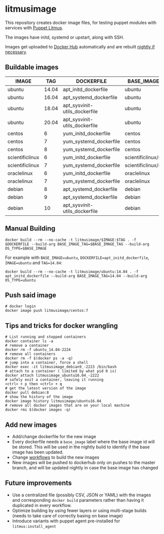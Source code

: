 # litmusimage

This repository creates docker image files, for testing puppet modules with
services with [Puppet Litmus][1].

The images have initd, systemd or upstart, along with SSH.

Images get uploaded to [Docker Hub][2] automatically and are rebuilt [nightly if
necessary][3].

## Buildable images

| IMAGE | TAG | DOCKERFILE | BASE_IMAGE | BASE_IMAGE_TAG |
| ------| ----| -----------| -----------| ---------------|
| ubuntu | 14.04 | apt_initd_dockerfile | ubuntu | 14.04 |
| ubuntu | 16.04 | apt_systemd_dockerfile | ubuntu | 16.04 |
| ubuntu | 18.04 | apt_sysvinit-utils_dockerfile | ubuntu | 18.04 |
| ubuntu | 20.04 | apt_sysvinit-utils_dockerfile | ubuntu | 20.04 |
| centos | 6 | yum_initd_dockerfile | centos | 6 |
| centos | 7 | yum_systemd_dockerfile | centos | 7 |
| centos | 8 | yum_systemd_dockerfile | centos | 8 |
| scientificlinux | 6 | yum_initd_dockerfile | scientificlinux/sl | 6 |
| scientificlinux | 7 | yum_systemd_dockerfile | scientificlinux/sl | 7 |
| oraclelinux | 6 | yum_initd_dockerfile | oraclelinux | 6 |
| oraclelinux | 7 | yum_systemd_dockerfile | oraclelinux | 7 |
| debian | 8 | apt_systemd_dockerfile | debian | 8 |
| debian | 9 | apt_systemd_dockerfile | debian | 9 |
| debian | 10 | apt_sysvinit-utils_dockerfile | debian | 10 |

## Manual Building

```
docker build --rm --no-cache -t litmusimage/$IMAGE:$TAG . -f $DOCKERFILE --build-arg BASE_IMAGE_TAG=$BASE_IMAGE_TAG --build-arg OS_TYPE=$BASE_IMAGE
```

For example with `BASE_IMAGE=ubuntu`, `DOCKERFILE=apt_initd_dockerfile`,
`IMAGE=ubuntu` and `TAG=14.04`:

```
docker build --rm --no-cache -t litmusimage/ubuntu:14.04 . -f apt_initd_dockerfile --build-arg BASE_IMAGE_TAG=14.04 --build-arg OS_TYPE=ubuntu
```

## Push said image

```
# docker login
docker image push litmusimage/centos:7
```

## Tips and tricks for docker wrangling

```
# List running and stopped containers
docker container ls -a
# remove a container
docker rm -f ubuntu_14.04-2224
# remove all containers
docker rm -f $(docker ps -a -q)
# jump into a container, force a shell
docker exec -it litmusimage_debian9_-2223 /bin/bash
# attach to a container ( limited by what pid 0 is)
docker attach litmusimage_ubuntu16.04_-2222
# safely exit a container, leaving it running
<ctrl> + p then <ctrl> + q
# get the latest version of the image
docker pull debian:8
# show the history of the image
docker image history litmusimage/ubuntu16.04
# remove all docker images that are on your local machine
docker rmi $(docker images -q)
```

## Add new images

* Add/change dockerfile for the new image
* Every dockerfile needs a `base_image` label where the base image id will be
  stored. This will be used in the nightly build to identify if the base image
  has been updated.
* Change [workflows][4] to build the new images
* New images will be pushed to dockerhub only on pushes to the master branch,
  and will be updated nightly in case the base image has changed

## Future improvements

* Use a centralized file (possibly CSV, JSON or YAML) with the images and
  corresponding `docker build` parameters rather than having it duplicated in
  every workflow.
* Optimize building by using fewer layers or using multi-stage builds (needs to
  take care of correctly basing on base image)
* Introduce variants with puppet agent pre-installed for `litmus:install_agent`

[1]: https://github.com/puppetlabs/puppet_litmus/wiki
[2]: https://hub.docker.com/u/litmusimage
[3]: https://github.com/puppetlabs/litmus_image/blob/master/.github/workflows/nightly.yml
[4]: https://github.com/puppetlabs/litmus_image/tree/master/.github/workflows
